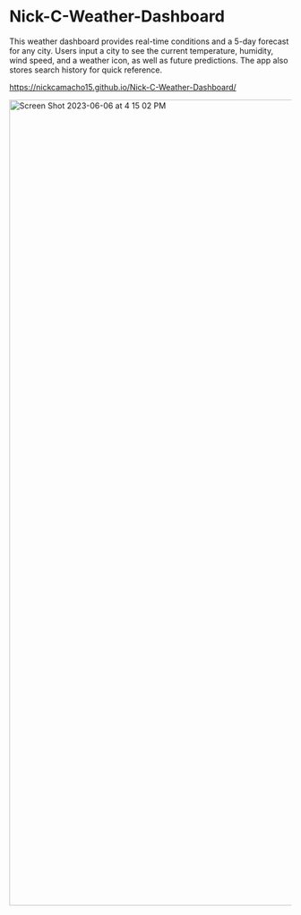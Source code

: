 # Nick-C-Weather-Dashboard
This weather dashboard provides real-time conditions and a 5-day forecast for any city. Users input a city to see the current temperature, humidity, wind speed, and a weather icon, as well as future predictions. The app also stores search history for quick reference.


https://nickcamacho15.github.io/Nick-C-Weather-Dashboard/

<img width="1440" alt="Screen Shot 2023-06-06 at 4 15 02 PM" src="https://github.com/NickCamacho15/Nick-C-Weather-Dashboard/assets/118080701/bf3b0bb5-f4a2-49f1-a8b2-6fa4abc1685e">



